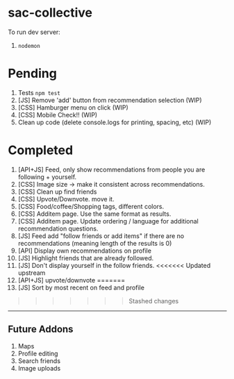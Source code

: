 # sac-collective

To run dev server:

1.  `nodemon`

# Pending

1.  Tests `npm test`
1.  [JS] Remove 'add' button from recommendation selection (WIP)
1.  [CSS] Hamburger menu on click (WIP)
1.  [CSS] Mobile Check!! (WIP)
1.  Clean up code (delete console.logs for printing, spacing, etc) (WIP)

# Completed

1.  [API+JS] Feed, only show recommendations from people you are following + yourself.
1.  [CSS] Image size -> make it consistent across recommendations.
1.  [CSS] Clean up find friends
1.  [CSS] Upvote/Downvote. move it.
1.  [CSS] Food/coffee/Shopping tags, different colors.
1.  [CSS] Additem page. Use the same format as results.
1.  [CSS] Additem page. Update ordering / language for additional recommendation questions.
1.  [JS] Feed add "follow friends or add items" if there are no recommendations (meaning length of the results is 0)
1.  [API] Display own recommendations on profile
1.  [JS] Highlight friends that are already followed.
1.  [JS] Don't display yourself in the follow friends.
<<<<<<< Updated upstream
1.  [API+JS] upvote/downvote
=======
1.  [JS] Sort by most recent on feed and profile

>>>>>>> Stashed changes

---

## Future Addons

1.  Maps
1.  Profile editing
1.  Search friends
1.  Image uploads
